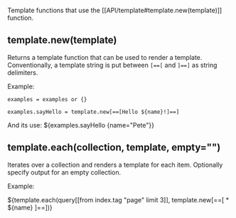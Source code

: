 Template functions that use the [[API/template#template.new(template)]] function.

## template.new(template)
Returns a template function that can be used to render a template. Conventionally, a template string is put between `[==[` and `]==]` as string delimiters.

Example:

```space-lua
examples = examples or {}

examples.sayHello = template.new[==[Hello ${name}!]==]
```

And its use: ${examples.sayHello {name="Pete"}}

## template.each(collection, template, empty="")
Iterates over a collection and renders a template for each item. Optionally specify output for an empty collection.

Example:

${template.each(query[[from index.tag "page" limit 3]], template.new[==[
    * ${name}
]==])}
